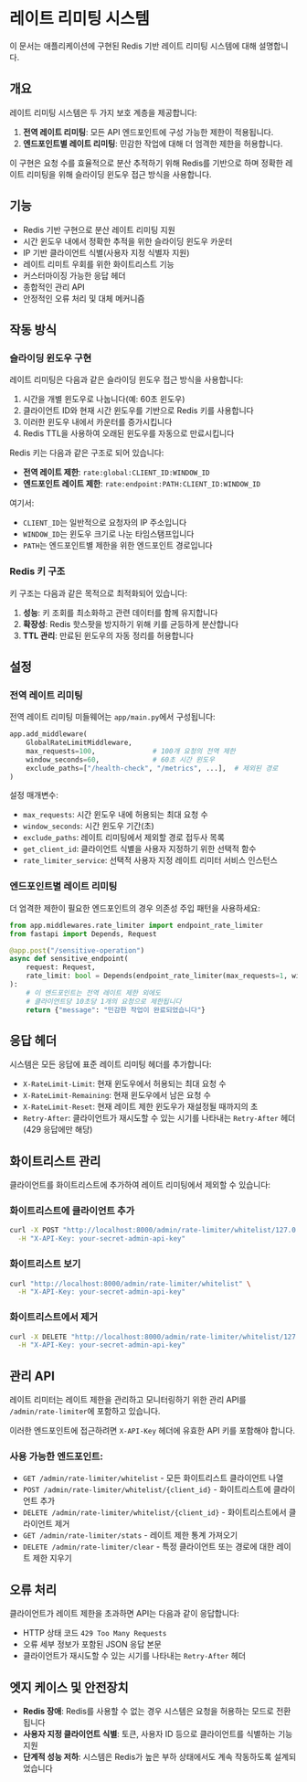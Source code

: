 # 레이트 리미팅 시스템

이 문서는 애플리케이션에 구현된 Redis 기반 레이트 리미팅 시스템에 대해 설명합니다.

## 개요

레이트 리미팅 시스템은 두 가지 보호 계층을 제공합니다:

1. **전역 레이트 리미팅**: 모든 API 엔드포인트에 구성 가능한 제한이 적용됩니다.
2. **엔드포인트별 레이트 리미팅**: 민감한 작업에 대해 더 엄격한 제한을 허용합니다.

이 구현은 요청 수를 효율적으로 분산 추적하기 위해 Redis를 기반으로 하며 정확한 레이트 리미팅을 위해 슬라이딩 윈도우 접근 방식을 사용합니다.

## 기능

- Redis 기반 구현으로 분산 레이트 리미팅 지원
- 시간 윈도우 내에서 정확한 추적을 위한 슬라이딩 윈도우 카운터
- IP 기반 클라이언트 식별(사용자 지정 식별자 지원)
- 레이트 리미트 우회를 위한 화이트리스트 기능
- 커스터마이징 가능한 응답 헤더
- 종합적인 관리 API
- 안정적인 오류 처리 및 대체 메커니즘

## 작동 방식

### 슬라이딩 윈도우 구현

레이트 리미팅은 다음과 같은 슬라이딩 윈도우 접근 방식을 사용합니다:

1. 시간을 개별 윈도우로 나눕니다(예: 60초 윈도우)
2. 클라이언트 ID와 현재 시간 윈도우를 기반으로 Redis 키를 사용합니다
3. 이러한 윈도우 내에서 카운터를 증가시킵니다
4. Redis TTL을 사용하여 오래된 윈도우를 자동으로 만료시킵니다

Redis 키는 다음과 같은 구조로 되어 있습니다:

- **전역 레이트 제한**: `rate:global:CLIENT_ID:WINDOW_ID`
- **엔드포인트 레이트 제한**: `rate:endpoint:PATH:CLIENT_ID:WINDOW_ID`

여기서:
- `CLIENT_ID`는 일반적으로 요청자의 IP 주소입니다
- `WINDOW_ID`는 윈도우 크기로 나눈 타임스탬프입니다
- `PATH`는 엔드포인트별 제한을 위한 엔드포인트 경로입니다

### Redis 키 구조

키 구조는 다음과 같은 목적으로 최적화되어 있습니다:

1. **성능**: 키 조회를 최소화하고 관련 데이터를 함께 유지합니다
2. **확장성**: Redis 핫스팟을 방지하기 위해 키를 균등하게 분산합니다
3. **TTL 관리**: 만료된 윈도우의 자동 정리를 허용합니다

## 설정

### 전역 레이트 리미팅

전역 레이트 리미팅 미들웨어는 `app/main.py`에서 구성됩니다:

```python
app.add_middleware(
    GlobalRateLimitMiddleware,
    max_requests=100,              # 100개 요청의 전역 제한
    window_seconds=60,             # 60초 시간 윈도우
    exclude_paths=["/health-check", "/metrics", ...],  # 제외된 경로
)
```

설정 매개변수:

- `max_requests`: 시간 윈도우 내에 허용되는 최대 요청 수
- `window_seconds`: 시간 윈도우 기간(초)
- `exclude_paths`: 레이트 리미팅에서 제외할 경로 접두사 목록
- `get_client_id`: 클라이언트 식별을 사용자 지정하기 위한 선택적 함수
- `rate_limiter_service`: 선택적 사용자 지정 레이트 리미터 서비스 인스턴스

### 엔드포인트별 레이트 리미팅

더 엄격한 제한이 필요한 엔드포인트의 경우 의존성 주입 패턴을 사용하세요:

```python
from app.middlewares.rate_limiter import endpoint_rate_limiter
from fastapi import Depends, Request

@app.post("/sensitive-operation")
async def sensitive_endpoint(
    request: Request,
    rate_limit: bool = Depends(endpoint_rate_limiter(max_requests=1, window_seconds=10))
):
    # 이 엔드포인트는 전역 레이트 제한 외에도
    # 클라이언트당 10초당 1개의 요청으로 제한됩니다
    return {"message": "민감한 작업이 완료되었습니다"}
```

## 응답 헤더

시스템은 모든 응답에 표준 레이트 리미팅 헤더를 추가합니다:

- `X-RateLimit-Limit`: 현재 윈도우에서 허용되는 최대 요청 수
- `X-RateLimit-Remaining`: 현재 윈도우에서 남은 요청 수
- `X-RateLimit-Reset`: 현재 레이트 제한 윈도우가 재설정될 때까지의 초
- `Retry-After`: 클라이언트가 재시도할 수 있는 시기를 나타내는 `Retry-After` 헤더(429 응답에만 해당)

## 화이트리스트 관리

클라이언트를 화이트리스트에 추가하여 레이트 리미팅에서 제외할 수 있습니다:

### 화이트리스트에 클라이언트 추가

```bash
curl -X POST "http://localhost:8000/admin/rate-limiter/whitelist/127.0.0.1" \
  -H "X-API-Key: your-secret-admin-api-key"
```

### 화이트리스트 보기

```bash
curl "http://localhost:8000/admin/rate-limiter/whitelist" \
  -H "X-API-Key: your-secret-admin-api-key"
```

### 화이트리스트에서 제거

```bash
curl -X DELETE "http://localhost:8000/admin/rate-limiter/whitelist/127.0.0.1" \
  -H "X-API-Key: your-secret-admin-api-key"
```

## 관리 API

레이트 리미터는 레이트 제한을 관리하고 모니터링하기 위한 관리 API를 `/admin/rate-limiter`에 포함하고 있습니다.

이러한 엔드포인트에 접근하려면 `X-API-Key` 헤더에 유효한 API 키를 포함해야 합니다.

### 사용 가능한 엔드포인트:

- `GET /admin/rate-limiter/whitelist` - 모든 화이트리스트 클라이언트 나열
- `POST /admin/rate-limiter/whitelist/{client_id}` - 화이트리스트에 클라이언트 추가
- `DELETE /admin/rate-limiter/whitelist/{client_id}` - 화이트리스트에서 클라이언트 제거
- `GET /admin/rate-limiter/stats` - 레이트 제한 통계 가져오기
- `DELETE /admin/rate-limiter/clear` - 특정 클라이언트 또는 경로에 대한 레이트 제한 지우기

## 오류 처리

클라이언트가 레이트 제한을 초과하면 API는 다음과 같이 응답합니다:

- HTTP 상태 코드 `429 Too Many Requests`
- 오류 세부 정보가 포함된 JSON 응답 본문
- 클라이언트가 재시도할 수 있는 시기를 나타내는 `Retry-After` 헤더

## 엣지 케이스 및 안전장치

- **Redis 장애**: Redis를 사용할 수 없는 경우 시스템은 요청을 허용하는 모드로 전환됩니다
- **사용자 지정 클라이언트 식별**: 토큰, 사용자 ID 등으로 클라이언트를 식별하는 기능 지원
- **단계적 성능 저하**: 시스템은 Redis가 높은 부하 상태에서도 계속 작동하도록 설계되었습니다
